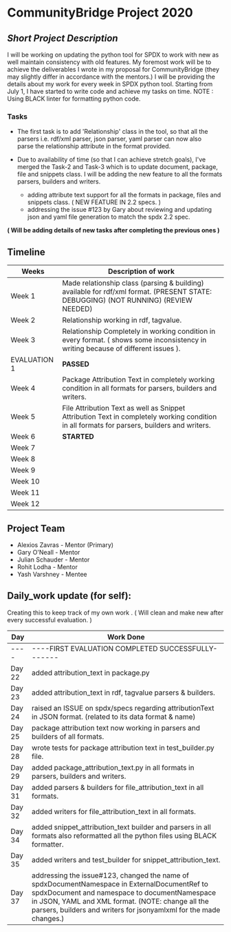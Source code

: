 # CommunityBridge Project 2020

## *Short Project Description* 

I will be working on updating the python tool for SPDX to work with new as well maintain consistency with old features.
My foremost work will be to achieve the deliverables I wrote in my proposal for CommunityBridge (they may slightly differ in accordance with the mentors.)
I will be providing the details about my work for every week in SPDX python tool. Starting from July 1, I have started to write code and 
achieve my tasks on time.
NOTE : Using BLACK linter for formatting python code.  
### Tasks
* The first task is to add 'Relationship' class in the tool, so that all the parsers i.e. rdf/xml parser, json parser, yaml parser can now also  
  parse the relationship attribute in the format provided.

* Due to availability of time (so that I can achieve stretch goals), I've merged the Task-2 and Task-3 which is to update document, package, file and snippets class. I will be adding the new feature to all the formats
  parsers, builders and writers. 
   * adding attribute text support for all the formats in package, files and snippets class. ( NEW FEATURE IN 2.2 specs. )
   * addressing the issue #123 by Gary about reviewing and updating json and yaml file generation to match the spdx 2.2 spec.
       
 **( Will be adding details of new tasks after completing the previous ones )**

## Timeline

| Weeks | Description of work |
|---|---|
| Week 1 | Made relationship class (parsing & building) available for rdf/xml format. (PRESENT STATE: DEBUGGING) (NOT RUNNING) (REVIEW NEEDED)|
| Week 2 | Relationship working in rdf, tagvalue. |
| Week 3 | Relationship Completely in working condition in every format. ( shows some inconsistency in writing because of different issues ).    |
| EVALUATION 1 | **PASSED** |
| Week 4 |  Package Attribution Text in completely working condition in all formats for parsers, builders and writers. |
| Week 5 | File Attribution Text as well as Snippet Attribution Text in completely working condition in all formats for parsers, builders and writers.|          
| Week 6 |  **STARTED**           |
| Week 7 |             |
| Week 8 |             |
| Week 9 |             |
| Week 10 |             |
| Week 11 |             |
| Week 12 |             |

## Project Team
- Alexios Zavras - Mentor (Primary)
- Gary O'Neall - Mentor
- Julian Schauder - Mentor
- Rohit Lodha - Mentor
- Yash Varshney - Mentee
 
## Daily_work update (for self):
Creating this to keep track of my own work .
( Will clean and make new after every successful evaluation. )

| Day | Work Done |
|---|---|
|----|----FIRST EVALUATION COMPLETED SUCCESSFULLY------- |
|Day 22| added attribution_text in package.py |
|Day 23| added attribution_text in rdf, tagvalue parsers & builders. |
|Day 24| raised an ISSUE on spdx/specs regarding attributionText in JSON format. (related to its data format & name)|
|Day 25| package attribution text now working in parsers and builders of all formats.|
|Day 28| wrote tests for package attribution text in test_builder.py file.|
|Day 29| added package_attribution_text.py in all formats in parsers, builders and writers.|
|Day 31| added parsers & builders for file_attribution_text in all formats. |
|Day 32| added writers for file_attribution_text in all formats. |
|Day 34| added snippet_attribution_text builder and parsers in all formats also reformatted all the python files using BLACK formatter.|
|Day 35| added writers and test_builder for snippet_attribution_text.|
|Day 37| addressing the issue#123, changed the name of spdxDocumentNamespace in ExternalDocumentRef to spdxDocument and namespace to documentNamespace in JSON, YAML and XML format. (NOTE: change all the parsers, builders and writers for jsonyamlxml for the made changes.) |


